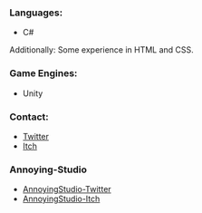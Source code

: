 ### Languages:
- C#

Additionally: Some experience in HTML and CSS.

### Game Engines:
- Unity

### Contact:
- [Twitter]
- [Itch]

### Annoying-Studio
- [AnnoyingStudio-Twitter]
- [AnnoyingStudio-Itch]


[AnnoyingStudio-Twitter]: https://twitter.com/AnnoyingStudio
[AnnoyingStudio-Itch]: https://annoying-studio.itch.io/
[Twitter]: https://twitter.com/Brzzzn
[Itch]: https://brzzzn.itch.io/
